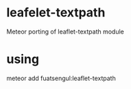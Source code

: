 leafelet-textpath
=================

Meteor porting of leaflet-textpath module

using
=================
meteor add fuatsengul:leaflet-textpath

